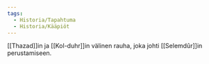 ```yaml
---
tags:
  - Historia/Tapahtuma
  - Historia/Kääpiöt
---
```


[[Thazad]]in ja [[Kol-duhr]]in välinen rauha, joka johti [[Selemdûr]]in perustamiseen.
